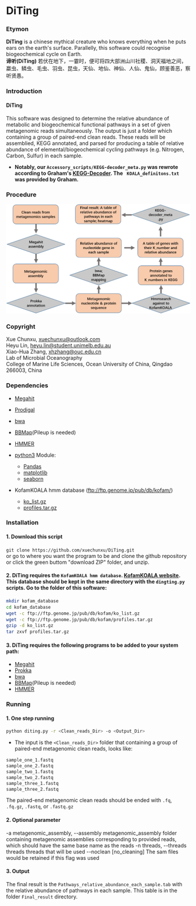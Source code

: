 DiTing
================================
### Etymon
**DiTing** is a chinese mythical creature who knows everything when he puts ears on the earth's surface. Parallelly, this software could recognise biogeochemical cycle on Earth.  
**谛听(DiTing)** 若伏在地下，一霎时，便可将四大部洲山川社稷、洞天福地之间，
蠃虫、鳞虫、毛虫、羽虫、昆虫，天仙、地仙、神仙、人仙、鬼仙，顾鉴善恶，察听贤愚。

### Introduction
#### DiTing
This software was designed to determine the relative abundance of metabolic and biogeochemical
functional pathways in a set of given metagenomic reads simultaneously. The output is just a folder
which containing  a group of paired-end clean reads. These reads will be assemblied, KEGG annotated,
and parsed for producing a table of relative abundance of elemental/biogeochemical cycling pathways (e.g. Nitrogen, Carbon, Sulfur) in each sample.
* **Notably, our `Accessory_scripts/KEGG-decoder_meta.py` was rewrote according to Graham's [KEGG-Decoder](https://github.com/bjtully/BioData/tree/master/KEGGDecoder). The ` KOALA_definitons.txt` was provided by Graham.** 

### Procedure
![image](./Flow_chart.png)

### Copyright
Xue Chunxu, xuechunxu@outlook.com  
Heyu Lin, heyu.lin@student.unimelb.edu.au  
Xiao-Hua Zhang, xhzhang@ouc.edu.cn  
Lab of Microbial Oceanography  
College of Marine Life Sciences, Ocean University of China, Qingdao 266003, China  

### Dependencies
* [Megahit](https://github.com/voutcn/megahit)
* [Prodigal](https://github.com/hyattpd/Prodigal)
* [bwa](https://github.com/lh3/bwa)
* [BBMap](https://github.com/BioInfoTools/BBMap)(Pileup is needed)
* [HMMER](http://hmmer.org/)
* [python3](https://www.python.org/downloads/)
    Module:  
    * [Pandas](http://pandas.pydata.org/pandas-docs/stable/install.html)
    * [matplotlib](http://matplotlib.org/users/installing.html)
    * [seaborn](http://seaborn.pydata.org/index.html)

* KofamKOALA hmm database (ftp://ftp.genome.jp/pub/db/kofam/)
    * [ko_list.gz](ftp://ftp.genome.jp/pub/db/kofam/ko_list.gz)
    * [profiles.tar.gz](ftp://ftp.genome.jp/pub/db/kofam/profiles.tar.gz)

### Installation
#### 1. Download this script
`git clone https://github.com/xuechunxu/DiTing.git`  
or go to where you want the program to be and clone the github repository or click the green buttom "download ZIP" folder, and unzip.  
#### 2. DiTing requires the `KofamKOALA hmm database`. [KofamKOALA website](https://www.genome.jp/tools/kofamkoala/). This database should be kept in the same directory with the `dingting.py` scripts. Go to the folder of this software:
```bash
mkdir kofam_database
cd kofam_database
wget -c ftp://ftp.genome.jp/pub/db/kofam/ko_list.gz 
wget -c ftp://ftp.genome.jp/pub/db/kofam/profiles.tar.gz 
gzip -d ko_list.gz
tar zxvf profiles.tar.gz 
```
#### 3. DiTing requires the following programs to be added to your system path:
* [Megahit](https://github.com/voutcn/megahit)
* [Prokka](https://github.com/tseemann/prokka)
* [bwa](https://github.com/lh3/bwa)
* [BBMap](https://github.com/BioInfoTools/BBMap)(Pileup is needed)
* [HMMER](http://hmmer.org/)

### Running
#### 1. One step running
```bash
python diting.py -r <Clean_reads_Dir> -o <Output_Dir>
```
* The input is the `<Clean_reads_Dir>` folder that containing a group of paired-end metagenomic clean reads, looks like: 
```
sample_one_1.fastq
sample_one_2.fastq
sample_two_1.fastq
sample_two_2.fastq
sample_three_1.fastq
sample_three_2.fastq
```
The paired-end metagenomic clean reads should be ended with `.fq`, `.fq.gz`, `.fastq`, or `.fastq.gz` 
#### 2. Optional parameter
-a metagenomic_assembly, --assembly metagenomic_assembly
                        folder containing metagenomic assemblies corresponding
                        to provided reads, which should have the same base
                        name as the reads
-n threads, --threads threads
                        threads that will be used
--noclean [no_cleaning]
                        The sam files would be retained if this flag was used

#### 3. Output
The final result is the `Pathways_relative_abundance_each_sample.tab` with the relative abundance of pathways in each sample. This table is in the folder `Final_result` directory. 
